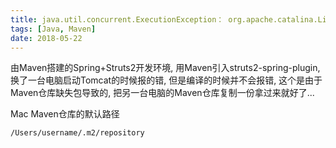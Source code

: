 ```yaml
---
title: java.util.concurrent.ExecutionException： org.apache.catalina.LifecycleException：Failed to start component XXX
tags: [Java, Maven]
date: 2018-05-22
---
```

由Maven搭建的Spring+Struts2开发环境, 用Maven引入struts2-spring-plugin, 换了一台电脑启动Tomcat的时候报的错, 但是编译的时候并不会报错, 这个是由于Maven仓库缺失包导致的, 把另一台电脑的Maven仓库复制一份拿过来就好了...

Mac Maven仓库的默认路径
```bash
/Users/username/.m2/repository
```

